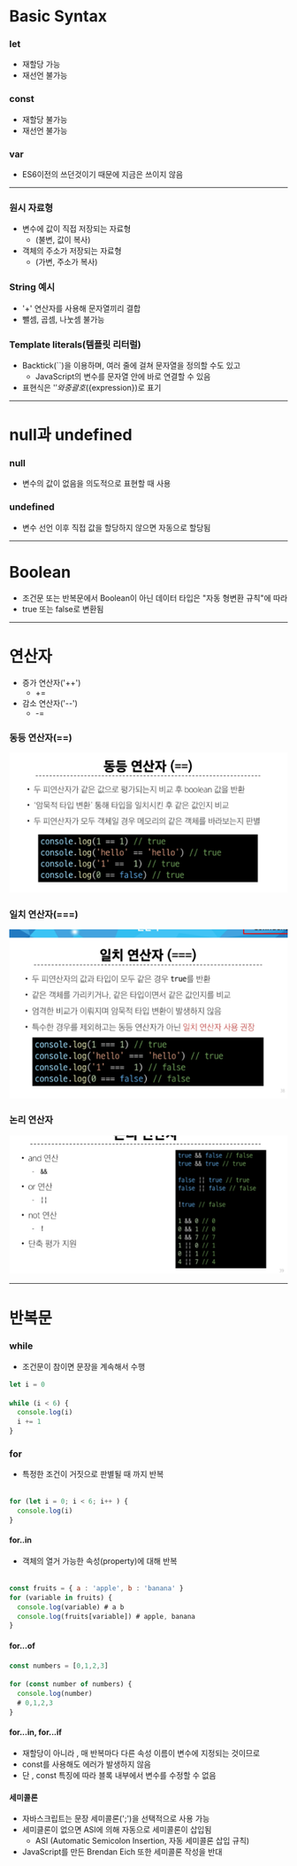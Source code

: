 # Basic Syntax 

### let
  - 재할당 가능
  - 재선언 불가능
### const
  - 재할당 불가능
  - 재선언 불가능
### var
  - ES6이전의 쓰던것이기 때문에 지금은 쓰이지 않음

---


### 원시 자료형
- 변수에 값이 직접 저장되는 자료형
  - (불변, 값이 복사)
- 객체의 주소가 저장되는 자료형
  - (가변, 주소가 복사)

### String 예시
- '+' 연산자를 사용해 문자열끼리 결합
- 뺄셈, 곱셈, 나눗셈 불가능


### Template literals(템플릿 리터럴)

- Backtick(``)을 이용하며, 여러 줄에 걸쳐 문자열을 정의할 수도 있고
  - JavaScript의 변수를 문자열 안에 바로 연결할 수 있음
- 표현식은 '$'와 중괄호 (${expression})로 표기


---

# null과 undefined

### null
- 변수의 값이 없음을 의도적으로 표현할 때 사용

### undefined
- 변수 선언 이후 직접 값을 할당하지 않으면 자동으로 할당됨


---

# Boolean

- 조건문 또는 반복문에서 Boolean이 아닌 데이터 타입은 "자동 형변환 규칙"에 따라 
- true 또는 false로 변환됨


---

# 연산자

- 증가 연산자('++')
  - +=
- 감소 연산자('--')
  - -=


### 동등 연산자(==)
![Alt text](image.png)


### 일치 연산자(===)
![Alt text](image-1.png)

### 논리 연산자
![Alt text](image-2.png)


---

# 반복문

### while
- 조건문이 참이면 문장을 계속해서 수행

```js
let i = 0

while (i < 6) {
  console.log(i)
  i += 1
}

```


### for
- 특정한 조건이 거짓으로 판별될 때 까지 반복

```js

for (let i = 0; i < 6; i++ ) {
  console.log(i)
}

```



#### for..in

- 객체의 열거 가능한 속성(property)에 대해 반복


```js

const fruits = { a : 'apple', b : 'banana' }
for (variable in fruits) {
  console.log(variable) # a b
  console.log(fruits[variable]) # apple, banana
}


```


#### for...of

```js
const numbers = [0,1,2,3]

for (const number of numbers) {
  console.log(number)
  # 0,1,2,3
}


```

#### for...in, for...if 
- 재할당이 아니라 , 매 반복마다 다른 속성 이름이 변수에 지정되는 것이므로
- const를 사용해도 에러가 발생하지 않음
- 단 , const 특징에 따라 블록 내부에서 변수를 수정할 수 없음


#### 세미콜론
- 자바스크립트는 문장 세미콜론(';')을 선택적으로 사용 가능
- 세미클론이 없으면 ASI에 의해 자동으로 세미콜론이 삽입됨
  - ASI (Automatic Semicolon Insertion, 자동 세미콜론 삽입 규칙)
- JavaScript를 만든 Brendan Eich 또한 세미콜론 작성을 반대